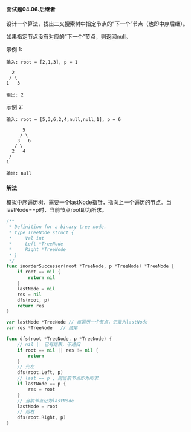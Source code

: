 #### 面试题04.06.后继者

设计一个算法，找出二叉搜索树中指定节点的“下一个”节点（也即中序后继）。

如果指定节点没有对应的“下一个”节点，则返回null。

示例 1:
```
输入: root = [2,1,3], p = 1

  2
 / \
1   3

输出: 2
```
示例 2:
```
输入: root = [5,3,6,2,4,null,null,1], p = 6

      5
     / \
    3   6
   / \
  2   4
 /   
1

输出: null
```

#### 解法
模拟中序遍历树，需要一个lastNode指针，指向上一个遍历的节点。当lastNode==p时，当前节点root即为所求。
```go
/**
 * Definition for a binary tree node.
 * type TreeNode struct {
 *     Val int
 *     Left *TreeNode
 *     Right *TreeNode
 * }
 */
func inorderSuccessor(root *TreeNode, p *TreeNode) *TreeNode {
    if root == nil {
        return nil
    }
    lastNode = nil
    res = nil
    dfs(root, p)
    return res
}

var lastNode *TreeNode // 每遍历一个节点，记录为lastNode
var res *TreeNode   // 结果

func dfs(root *TreeNode, p *TreeNode) {
    // nil || 已有结果，不递归
    if root == nil || res != nil {
        return 
    }
    // 先左
    dfs(root.Left, p)
    // last == p , 则当前节点即为所求
    if lastNode == p {
        res = root
    }
    // 当前节点记为lastNode
    lastNode = root
    // 后右
    dfs(root.Right, p)
}
```